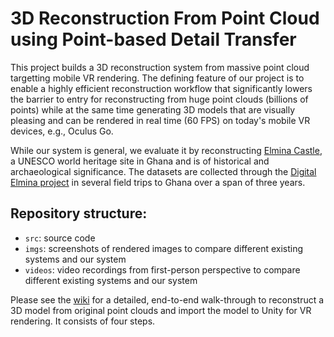 # 3D Reconstruction From Point Cloud using Point-based Detail Transfer

This project builds a 3D reconstruction system from massive point cloud targetting mobile VR rendering. The defining feature of our project is to enable a highly efficient reconstruction workflow that significantly lowers the barrier to entry for reconstructing from huge point clouds (billions of points) while at the same time generating 3D models that are visually pleasing and can be rendered in real time (60 FPS) on today's mobile VR devices, e.g., Oculus Go.

While our system is general, we evaluate it by reconstructing [Elmina Castle](https://en.wikipedia.org/wiki/Elmina_Castle), a UNESCO world heritage site in Ghana and is of historical and archaeological significance. The datasets are collected through the [Digital Elmina project](http://digitalelmina.org/) in several field trips to Ghana over a span of three years.

## Repository structure:
* ```src```: source code
* ```imgs```: screenshots of rendered images to compare different existing systems and our system
* ```videos```: video recordings from first-person perspective to compare different existing systems and our system

Please see the [wiki](https://github.com/horizon-research/3D-Reconstruction-From-Point-Cloud/wiki) for a detailed, end-to-end walk-through to reconstruct a 3D model from original point clouds and import the model to Unity for VR rendering. It consists of four steps.
